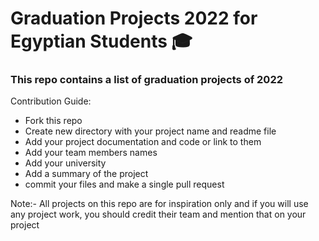 # Graduation Projects 2022 for Egyptian Students 🎓

### This repo contains a list of graduation projects of 2022

Contribution Guide:
- Fork this repo 
- Create new directory with your project name and readme file
- Add your project documentation and code or link to them
- Add your team members names
- Add your university
- Add a summary of the project
- commit your files and make a single pull request


Note:- All projects on this repo are for inspiration only and if you will use any project work, you should credit their team and mention that on your project
